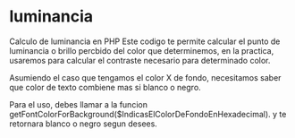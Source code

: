 # luminancia
Calculo de luminancia en PHP
Este codigo te permite calcular el punto de luminancia o brillo percbido del color que determinemos, en la practica, usaremos para calcular el contraste necesario para determinado color.

Asumiendo el caso que tengamos el color X de fondo, necesitamos saber que color de texto combiene mas si blanco o negro.

Para el uso, debes llamar a la funcion getFontColorForBackground($IndicasElColorDeFondoEnHexadecimal). y te retornara blanco o negro segun desees.

